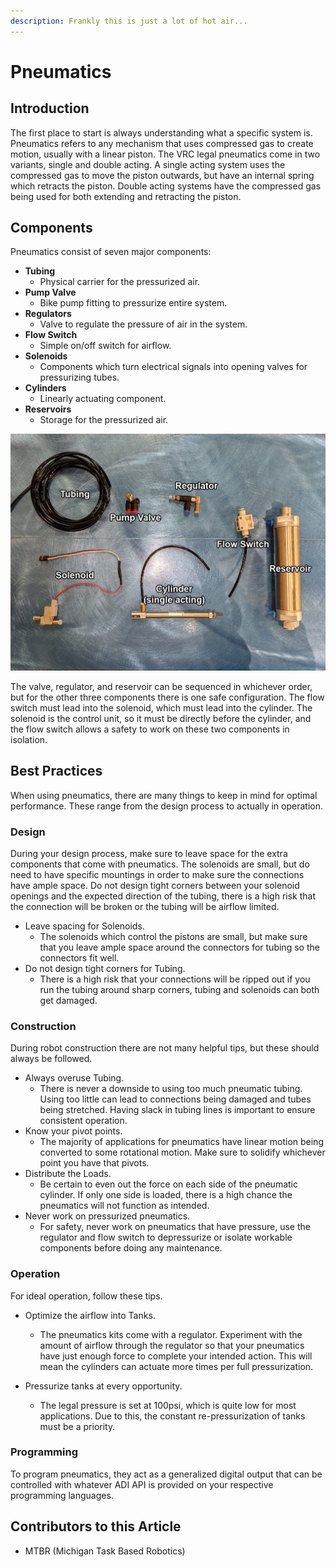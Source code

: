 ```yaml
---
description: Frankly this is just a lot of hot air...
---
```


# Pneumatics

## Introduction

The first place to start is always understanding what a specific system is. Pneumatics refers to any mechanism that uses compressed gas to create motion, usually with a linear piston. The VRC legal pneumatics come in two variants, single and double acting. A single acting system uses the compressed gas to move the piston outwards, but have an internal spring which retracts the piston. Double acting systems have the compressed gas being used for both extending and retracting the piston.&#x20;

## Components

Pneumatics consist of seven major components:

* **Tubing**
  * Physical carrier for the pressurized air.
* **Pump Valve**
  * Bike pump fitting to pressurize entire system.
* **Regulators**
  * Valve to regulate the pressure of air in the system.
* **Flow Switch**
  * Simple on/off switch for airflow.&#x20;
* **Solenoids**
  * Components which turn electrical signals into opening valves for pressurizing tubes.
* **Cylinders**
  * Linearly actuating component.
* **Reservoirs**
  * Storage for the pressurized air.

![](../.gitbook/assets/pneumosanno.png)

The valve, regulator, and reservoir can be sequenced in whichever order, but for the other three components there is one safe configuration. The flow switch must lead into the solenoid, which must lead into the cylinder. The solenoid is the control unit, so it must be directly before the cylinder, and the flow switch allows a safety to work on these two components in isolation.&#x20;

## Best Practices&#x20;

When using pneumatics, there are many things to keep in mind for optimal performance. These range from the design process to actually in operation.

### Design

During your design process, make sure to leave space for the extra components that come with pneumatics. The solenoids are small, but do need to have specific mountings in order to make sure the connections have ample space. Do not design tight corners between your solenoid openings and the expected direction of the tubing, there is a high risk that the connection will be broken or the tubing will be airflow limited.&#x20;

* Leave spacing for Solenoids.
  * The solenoids which control the pistons are small, but make sure that you leave ample space around the connectors for tubing so the connectors fit well.
* Do not design tight corners for Tubing.
  * There is a high risk that your connections will be ripped out if you run the tubing around sharp corners, tubing and solenoids can both get damaged.&#x20;

### Construction

During robot construction there are not many helpful tips, but these should always be followed.

* Always overuse Tubing.
  * There is never a downside to using too much pneumatic tubing. Using too little can lead to connections being damaged and tubes being stretched. Having slack in tubing lines is important to ensure consistent operation.
* Know your pivot points.
  * The majority of applications for pneumatics have linear motion being converted to some rotational motion. Make sure to solidify whichever point you have that pivots.
* Distribute the Loads.
  * Be certain to even out the force on each side of the pneumatic cylinder. If only one side is loaded, there is a high chance the pneumatics will not function as intended.&#x20;
* Never work on pressurized pneumatics.
  * For safety, never work on pneumatics that have pressure, use the regulator and flow switch to depressurize or isolate workable components before doing any maintenance.&#x20;

### Operation

For ideal operation, follow these tips.

* Optimize the airflow into Tanks.
  * The pneumatics kits come with a regulator. Experiment with the amount of airflow through the regulator so that your pneumatics have just enough force to complete your intended action. This will mean the cylinders can actuate more times per full pressurization.&#x20;
*   Pressurize tanks at every opportunity.

    * The legal pressure is set at 100psi, which is quite low for most applications. Due to this, the constant re-pressurization of tanks must be a priority.



### Programming

To program pneumatics, they act as a generalized digital output that can be controlled with whatever ADI API is provided on your respective programming languages.&#x20;

## Contributors to this Article

* MTBR (Michigan Task Based Robotics)

####

